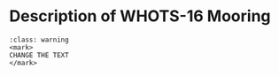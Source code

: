 # Description of WHOTS-16 Mooring

```{admonition} OLD TEXT!
:class: warning 
<mark>
CHANGE THE TEXT 
</mark>
```
